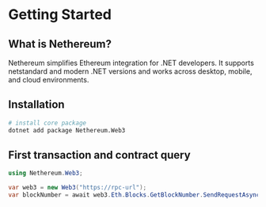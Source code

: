 # Getting Started

## What is Nethereum?

Nethereum simplifies Ethereum integration for .NET developers. It supports netstandard and modern .NET versions and works across desktop, mobile, and cloud environments.

## Installation

```bash
# install core package
dotnet add package Nethereum.Web3
```

## First transaction and contract query

```csharp
using Nethereum.Web3;

var web3 = new Web3("https://rpc-url");
var blockNumber = await web3.Eth.Blocks.GetBlockNumber.SendRequestAsync();
```
